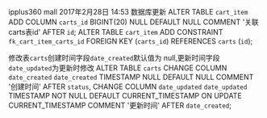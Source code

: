 ipplus360 mall 2017年2月28日 14:53
数据库更新
ALTER TABLE `cart_item` ADD COLUMN `carts_id` BIGINT(20) NULL DEFAULT NULL COMMENT '关联carts表id' AFTER `id`;
ALTER TABLE `cart_item` ADD CONSTRAINT `fk_cart_item_carts_id` FOREIGN KEY (`carts_id`) REFERENCES `carts` (`id`);

修改表`carts`创建时间字段`date_created`默认值为 null,更新时间字段`date_updated`为更新时修改
ALTER TABLE `carts`
	CHANGE COLUMN `date_created` `date_created` TIMESTAMP NULL DEFAULT NULL COMMENT '创建时间' AFTER `status`,
	CHANGE COLUMN `date_updated` `date_updated` TIMESTAMP NOT NULL DEFAULT CURRENT_TIMESTAMP ON UPDATE CURRENT_TIMESTAMP COMMENT '更新时间' AFTER `date_created`;